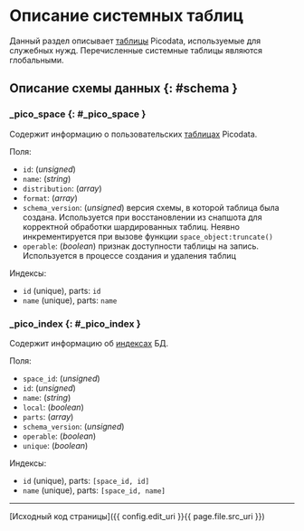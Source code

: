 # Описание системных таблиц

Данный раздел описывает [таблицы](../overview/glossary.md#table)
Picodata, используемые для служебных нужд. Перечисленные системные
таблицы являются глобальными.

## Описание схемы данных {: #schema }

### _pico_space {: #_pico_space }

Содержит информацию о пользовательских
[таблицах](../overview/glossary.md#table) Picodata.

Поля:

* `id`: (_unsigned_)
* `name`: (_string_)
* `distribution`: (_array_)
* `format`: (_array_)
* `schema_version`: (_unsigned_) версия схемы, в которой таблица была
  создана. Используется при восстановлении из снапшота для корректной
  обработки шардированных таблиц. Неявно инкрементируется при вызове
  функции `space_object:truncate()`
* `operable`: (_boolean_) признак доступности таблицы на запись.
  Используется в процессе создания и удаления таблиц

Индексы:

* `id` (unique), parts: `id`
* `name` (unique), parts: `name`

### _pico_index {: #_pico_index }

Содержит информацию об [индексах](../overview/glossary.md#index) БД.

Поля:

* `space_id`: (_unsigned_)
* `id`: (_unsigned_)
* `name`: (_string_)
* `local`: (_boolean_)
* `parts`: (_array_)
* `schema_version`: (_unsigned_)
* `operable`: (_boolean_)
* `unique`: (_boolean_)

Индексы:

* `id` (unique), parts: `[space_id, id]`
* `name` (unique), parts: `[space_id, name]`

---
[Исходный код страницы]({{ config.edit_uri }}{{ page.file.src_uri }})

